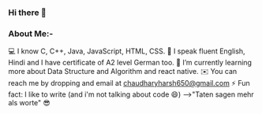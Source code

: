 
### Hi there 👋

### About Me:-

💻 I know C, C++, Java, JavaScript, HTML, CSS.
👨 I speak fluent English, Hindi and I have certificate of A2 level German too.
🌱 I’m currently learning more about Data Structure and Algorithm and react native.
✉️ You can reach me by dropping and email at chaudharyharsh650@gmail.com
⚡ Fun fact: I like to write (and i'm not talking about code 😄) -->"Taten sagen mehr als worte" 😎

